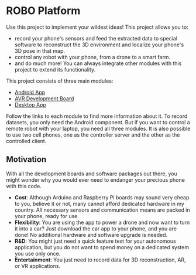 # ROBO Platform

Use this project to implement your wildest ideas! This project allows you to:

- record your phone's sensors and feed the extracted data to special software to reconstruct the 3D environment and localize your phone's 3D pose in that map.
- control any robot with your phone, from a drone to a smart farm.
- and do much more! You can always integrate other modules with this project to extend its functionality.

This project consists of three main modules:

- [Android App](https://github.com/m-dayani/robo-platform-android)
- [AVR Development Board](https://github.com/m-dayani/robo-platform-avr)
- [Desktop App](https://github.com/m-dayani/robo-platform-desktop)

Follow the links to each module to find more information about it. To record datasets, you only need the Android component. But if you want to control a remote robot with your laptop, you need all three modules. It is also possible to use two cell phones, one as the controller server and the other as the controlled client.

## Motivation

With all the development boards and software packages out there, you might wonder why you would ever need to endanger your precious phone with this code.

- **Cost**: Although Arduino and Raspberry Pi boards may sound very cheap to you, believe it or not, many cannot afford dedicated hardware in my country. All necessary sensors and communication means are packed in your phone, ready for use.
- **Flexibility**: You are using the app to power a drone and now want to turn it into a car? Just download the car app to your phone, and you are done! No additional hardware and software upgrade is needed.
- **R&D**: You might just need a quick feature test for your autonomous application, but you do not want to spend money on a dedicated system you use only once.
- **Entertainment**: You just need to record data for 3D reconstruction, AR, or VR applications.
